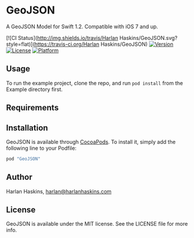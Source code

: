 # GeoJSON

A GeoJSON Model for Swift 1.2. Compatible with iOS 7 and up.

[![CI Status](http://img.shields.io/travis/Harlan Haskins/GeoJSON.svg?style=flat)](https://travis-ci.org/Harlan Haskins/GeoJSON)
[![Version](https://img.shields.io/cocoapods/v/GeoJSON.svg?style=flat)](http://cocoapods.org/pods/GeoJSON)
[![License](https://img.shields.io/cocoapods/l/GeoJSON.svg?style=flat)](http://cocoapods.org/pods/GeoJSON)
[![Platform](https://img.shields.io/cocoapods/p/GeoJSON.svg?style=flat)](http://cocoapods.org/pods/GeoJSON)

## Usage

To run the example project, clone the repo, and run `pod install` from the Example directory first.

## Requirements

## Installation

GeoJSON is available through [CocoaPods](http://cocoapods.org). To install
it, simply add the following line to your Podfile:

```ruby
pod "GeoJSON"
```

## Author

Harlan Haskins, harlan@harlanhaskins.com

## License

GeoJSON is available under the MIT license. See the LICENSE file for more info.
